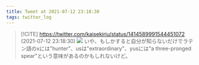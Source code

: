 ```yaml
---
title: Tweet at 2021-07-12 23:18:30
tags: twitter_log
---
```


> [!CITE] https://twitter.com/kaisekiriu/status/1414589991544451072 (2021-07-12 23:18:30)
> ![](https://twitter.com/kaisekiriu/status/1414589991544451072)
> いや、もしかすると自分が知らないだけでラテン語のxには"hunter"、usは"extraordinary"、yusには"a three-pronged spear"という意味があるのかもしれないけど。
